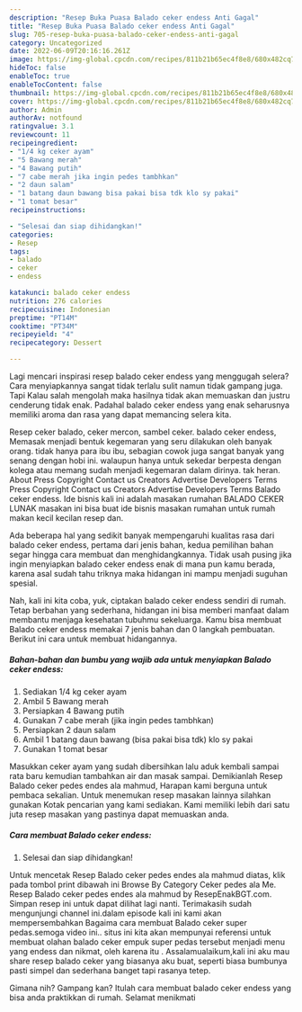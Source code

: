 ```yaml
---
description: "Resep Buka Puasa Balado ceker endess Anti Gagal"
title: "Resep Buka Puasa Balado ceker endess Anti Gagal"
slug: 705-resep-buka-puasa-balado-ceker-endess-anti-gagal
category: Uncategorized
date: 2022-06-09T20:16:16.261Z
image: https://img-global.cpcdn.com/recipes/811b21b65ec4f8e8/680x482cq70/balado-ceker-endess-foto-resep-utama.jpg
hideToc: false
enableToc: true
enableTocContent: false
thumbnail: https://img-global.cpcdn.com/recipes/811b21b65ec4f8e8/680x482cq70/balado-ceker-endess-foto-resep-utama.jpg
cover: https://img-global.cpcdn.com/recipes/811b21b65ec4f8e8/680x482cq70/balado-ceker-endess-foto-resep-utama.jpg
author: Admin
authorAv: notfound
ratingvalue: 3.1
reviewcount: 11
recipeingredient:
- "1/4 kg ceker ayam"
- "5 Bawang merah"
- "4 Bawang putih"
- "7 cabe merah jika ingin pedes tambhkan"
- "2 daun salam"
- "1 batang daun bawang bisa pakai bisa tdk klo sy pakai"
- "1 tomat besar"
recipeinstructions:

- "Selesai dan siap dihidangkan!"
categories:
- Resep
tags:
- balado
- ceker
- endess

katakunci: balado ceker endess 
nutrition: 276 calories
recipecuisine: Indonesian
preptime: "PT14M"
cooktime: "PT34M"
recipeyield: "4"
recipecategory: Dessert

---
```



Lagi mencari inspirasi resep balado ceker endess yang menggugah selera? Cara menyiapkannya sangat tidak terlalu sulit namun tidak gampang juga. Tapi Kalau salah mengolah maka hasilnya tidak akan memuaskan dan justru cenderung tidak enak. Padahal balado ceker endess yang enak seharusnya memiliki aroma dan rasa yang dapat memancing selera kita.


Resep ceker balado, ceker mercon, sambel ceker. balado ceker endess, Memasak menjadi bentuk kegemaran yang seru dilakukan oleh banyak orang. tidak hanya para ibu ibu, sebagian cowok juga sangat banyak yang senang dengan hobi ini. walaupun hanya untuk sekedar berpesta dengan kolega atau memang sudah menjadi kegemaran dalam dirinya. tak heran. About Press Copyright Contact us Creators Advertise Developers Terms Press Copyright Contact us Creators Advertise Developers Terms Balado ceker endess. Ide bisnis kali ini adalah masakan rumahan BALADO CEKER LUNAK masakan ini bisa buat ide bisnis masakan rumahan untuk rumah makan kecil kecilan resep dan.

Ada beberapa hal yang sedikit banyak mempengaruhi kualitas rasa dari balado ceker endess, pertama dari jenis bahan, kedua pemilihan bahan segar hingga cara membuat dan menghidangkannya. Tidak usah pusing jika ingin menyiapkan balado ceker endess enak di mana pun kamu berada, karena asal sudah tahu triknya maka hidangan ini mampu menjadi suguhan spesial.


Nah, kali ini kita coba, yuk, ciptakan balado ceker endess sendiri di rumah. Tetap berbahan yang sederhana, hidangan ini bisa memberi manfaat dalam membantu menjaga kesehatan tubuhmu sekeluarga. Kamu bisa membuat Balado ceker endess memakai 7 jenis bahan dan 0 langkah pembuatan. Berikut ini cara untuk membuat hidangannya.

<!--inarticleads1-->

##### Bahan-bahan dan bumbu yang wajib ada untuk menyiapkan Balado ceker endess:

1. Sediakan 1/4 kg ceker ayam
1. Ambil 5 Bawang merah
1. Persiapkan 4 Bawang putih
1. Gunakan 7 cabe merah (jika ingin pedes tambhkan)
1. Persiapkan 2 daun salam
1. Ambil 1 batang daun bawang (bisa pakai bisa tdk) klo sy pakai
1. Gunakan 1 tomat besar


Masukkan ceker ayam yang sudah dibersihkan lalu aduk kembali sampai rata baru kemudian tambahkan air dan masak sampai. Demikianlah Resep Balado ceker pedes endes ala mahmud, Harapan kami berguna untuk pembaca sekalian. Untuk menemukan resep masakan lainnya silahkan gunakan Kotak pencarian yang kami sediakan. Kami memiliki lebih dari satu juta resep masakan yang pastinya dapat memuaskan anda. 

<!--inarticleads2-->

##### Cara membuat Balado ceker endess:


1. Selesai dan siap dihidangkan!

Untuk mencetak Resep Balado ceker pedes endes ala mahmud diatas, klik pada tombol print dibawah ini Browse By Category Ceker pedes ala Me. Resep Balado ceker pedes endes ala mahmud by ResepEnakBGT.com. Simpan resep ini untuk dapat dilihat lagi nanti. Terimakasih sudah mengunjungi channel ini.dalam episode kali ini kami akan mempersembahkan Bagaima cara membuat Balado ceker super pedas.semoga video ini.. situs ini kita akan mempunyai referensi untuk membuat olahan balado ceker empuk super pedas tersebut menjadi menu yang endess dan nikmat, oleh karena itu . Assalamualaikum,kali ini aku mau share resep balado ceker yang biasanya aku buat, seperti biasa bumbunya pasti simpel dan sederhana banget tapi rasanya tetep. 

Gimana nih? Gampang kan? Itulah cara membuat balado ceker endess yang bisa anda praktikkan di rumah. Selamat menikmati
